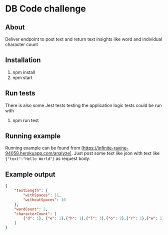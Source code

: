 # DB Code challenge

## About
Deliver endpoint to post text and return text insights like word and individual character count

## Installation
1. npm install
2. npm start

## Run tests
There is also some Jest tests testing the application logic tests could be run with
1. npm run test

## Running example
Running example can be found from [https://infinite-ravine-94058.herokuapp.com/analyze]. Just post some text like json with text like `{"text":"Hello World"}` as request body.

## Example output
```json
{
    "textLength": {
        "withSpaces": 11,
        "withoutSpaces": 10
    },
    "wordCount": 2,
    "characterCount": [
        {"d": 1}, {"e": 1},{"h": 1},{"l": 3},{"o": 2},{"r": 1},{"w": 1}
    ]
}
```